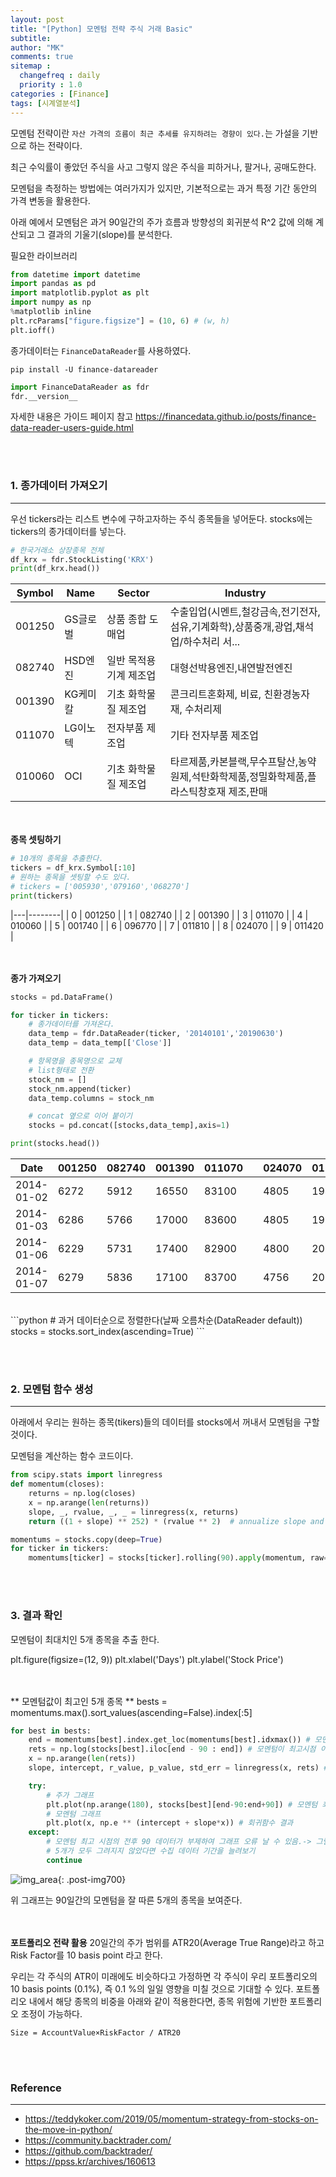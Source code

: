 ```yaml
---
layout: post
title: "[Python] 모멘텀 전략 주식 거래 Basic"
subtitle:
author: "MK"
comments: true
sitemap :
  changefreq : daily
  priority : 1.0
categories : [Finance]
tags: [시계열분석]
---
```



모멘텀 전략이란 `자산 가격의 흐름이 최근 추세를 유지하려는 경향이 있다.`는 가설을 기반으로 하는 전략이다.

최근 수익률이 좋았던 주식을 사고 그렇지 않은 주식을 피하거나, 팔거나, 공매도한다.

모멘텀을 측정하는 방법에는 여러가지가 있지만, 기본적으로는 과거 특정 기간 동안의 가격 변동을 활용한다.

아래 예에서 모멘텀은 과거 90일간의 주가 흐름과 방향성의 회귀분석 R^2 값에 의해 계산되고 그 결과의 기울기(slope)를 분석한다.



필요한 라이브러리
```python
from datetime import datetime
import pandas as pd
import matplotlib.pyplot as plt
import numpy as np
%matplotlib inline
plt.rcParams["figure.figsize"] = (10, 6) # (w, h)
plt.ioff()
```



종가데이터는 `FinanceDataReader`를 사용하였다.


```
pip install -U finance-datareader
```

```python
import FinanceDataReader as fdr
fdr.__version__
```

자세한 내용은 가이드 페이지 참고
https://financedata.github.io/posts/finance-data-reader-users-guide.html



<br><br>
### 1. 종가데이터 가져오기
---
우선 tickers라는 리스트 변수에 구하고자하는 주식 종목들을 넣어둔다.
stocks에는 tickers의 종가데이터를 넣는다.

```python
# 한국거래소 상장종목 전체
df_krx = fdr.StockListing('KRX')
print(df_krx.head())
```

| Symbol | Name     | Sector                  | Industry                                                                                 |
|--------|----------|-------------------------|------------------------------------------------------------------------------------------|
| 001250 | GS글로벌 | 상품 종합 도매업        | 수출입업(시멘트,철강금속,전기전자,섬유,기계화학),상품중개,광업,채석업/하수처리 서...     |
| 082740 | HSD엔진  | 일반 목적용 기계 제조업 | 대형선박용엔진,내연발전엔진                                                              |
| 001390 | KG케미칼 | 기초 화학물질 제조업    | 콘크리트혼화제, 비료, 친환경농자재, 수처리제                                             |
| 011070 | LG이노텍 | 전자부품 제조업         | 기타 전자부품 제조업                                                                     |
| 010060 | OCI      | 기초 화학물질 제조업    | 타르제품,카본블랙,무수프탈산,농약원제,석탄화학제품,정밀화학제품,플라스틱창호재 제조,판매 |

<br><br>
**종목 셋팅하기**
```python
# 10개의 종목을 추출한다.
tickers = df_krx.Symbol[:10]
# 원하는 종목을 셋팅할 수도 있다.
# tickers = ['005930','079160','068270']
print(tickers)
```

|---|--------|
| 0 | 001250 |
| 1 | 082740 |
| 2 | 001390 |
| 3 | 011070 |
| 4 | 010060 |
| 5 | 001740 |
| 6 | 096770 |
| 7 | 011810 |
| 8 | 024070 |
| 9 | 011420 |

<br><br>
**종가 가져오기**
```python
stocks = pd.DataFrame()

for ticker in tickers:
    # 종가데이터를 가져온다.
    data_temp = fdr.DataReader(ticker, '20140101','20190630')
    data_temp = data_temp[['Close']]

    # 항목명을 종목명으로 교체
    # list형태로 전환
    stock_nm = []
    stock_nm.append(ticker)
    data_temp.columns = stock_nm

    # concat 옆으로 이어 붙이기
    stocks = pd.concat([stocks,data_temp],axis=1)

print(stocks.head())
```

| Date       | 001250 | 082740 | 001390 | 011070 |   | 024070 | 011420 |
|------------|--------|--------|--------|--------|---|--------|--------|
| 2014-01-02 | 6272   | 5912   | 16550  | 83100  |   | 4805   | 1940   |
| 2014-01-03 | 6286   | 5766   | 17000  | 83600  |   | 4805   | 1990   |
| 2014-01-06 | 6229   | 5731   | 17400  | 82900  |   | 4800   | 2000   |
| 2014-01-07 | 6279   | 5836   | 17100  | 83700  |   | 4756   | 2020   |

<br>
```python
# 과거 데이터순으로 정렬한다(날짜 오름차순(DataReader default))
stocks = stocks.sort_index(ascending=True)
```



<br><br>
### 2. 모멘텀 함수 생성
---

아래에서 우리는 원하는 종목(tikers)들의 데이터를 stocks에서 꺼내서 모멘텀을 구할 것이다.

모멘텀을 계산하는 함수 코드이다.

```python
from scipy.stats import linregress
def momentum(closes):
    returns = np.log(closes)
    x = np.arange(len(returns))
    slope, _, rvalue, _, _ = linregress(x, returns)
    return ((1 + slope) ** 252) * (rvalue ** 2)  # annualize slope and multiply by R^2
```


```python
momentums = stocks.copy(deep=True)
for ticker in tickers:
    momentums[ticker] = stocks[ticker].rolling(90).apply(momentum, raw=False)
```

<br><br>
### 3. 결과 확인
모멘텀이 최대치인 5개 종목을 추출 한다.


plt.figure(figsize=(12, 9))
plt.xlabel('Days')
plt.ylabel('Stock Price')

<br><br>
** 모멘텀값이 최고인 5개 종목 **
bests = momentums.max().sort_values(ascending=False).index[:5]

```python
for best in bests:
    end = momentums[best].index.get_loc(momentums[best].idxmax()) # 모멘텀이 최고인 시점
    rets = np.log(stocks[best].iloc[end - 90 : end]) # 모멘텀이 최고시점 이전 90일간의 log 종가
    x = np.arange(len(rets))
    slope, intercept, r_value, p_value, std_err = linregress(x, rets) # 회귀함수

    try:
        # 주가 그래프
        plt.plot(np.arange(180), stocks[best][end-90:end+90]) # 모멘텀 최고 시점 전후 90일 총 180일의 주가
        # 모멘텀 그래프
        plt.plot(x, np.e ** (intercept + slope*x)) # 회귀함수 결과
    except:
        # 모멘텀 최고 시점의 전후 90 데이터가 부제하여 그래프 오류 날 수 있음.-> 그릴수 없는 종목은 skip
        # 5개가 모두 그려지지 않았다면 수집 데이터 기간을 늘려보기
        continue
```

![img_area](/img/posting/2019-07-21-001-result_top_5.PNG){: .post-img700}


위 그래프는 90일간의 모멘텀을 잘 따른 5개의 종목을 보여준다.

<br><br>
**포트폴리오 전략 활용**
20일간의 주가 범위를 ATR20(Average True Range)라고 하고 Risk Factor를 10 basis point 라고 한다.

우리는 각 주식의 ATR이 미래에도 비슷하다고 가정하면 각 주식이 우리 포트폴리오의 10 basis points (0.1%), 즉 0.1 %의 일일 영향을 미칠 것으로 기대할 수 있다. 포트폴리오 내에서 해당 종목의 비중을 아래와 같이 적용한다면, 종목 위험에 기반한 포트폴리오 조정이 가능하다.

`Size = AccountValue×RiskFactor / ATR20`




<br><br>
### **Reference**
---
- <https://teddykoker.com/2019/05/momentum-strategy-from-stocks-on-the-move-in-python/>
- <https://community.backtrader.com/>
- <https://github.com/backtrader/>
- <https://ppss.kr/archives/160613>
